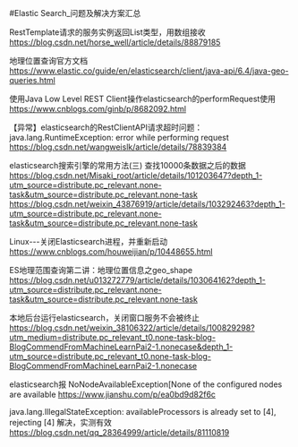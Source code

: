 #Elastic Search_问题及解决方案汇总


RestTemplate请求的服务实例返回List类型，用数组接收
https://blog.csdn.net/horse_well/article/details/88879185

地理位置查询官方文档
https://www.elastic.co/guide/en/elasticsearch/client/java-api/6.4/java-geo-queries.html

使用Java Low Level REST Client操作elasticsearch的performRequest使用
https://www.cnblogs.com/ginb/p/8682092.html

【异常】elasticsearch的RestClientAPI请求超时问题：java.lang.RuntimeException: error while performing request
https://blog.csdn.net/wangweislk/article/details/78839384

elasticsearch搜索引擎的常用方法(三) 查找10000条数据之后的数据
https://blog.csdn.net/Misaki_root/article/details/101203647?depth_1-utm_source=distribute.pc_relevant.none-task&utm_source=distribute.pc_relevant.none-task
https://blog.csdn.net/weixin_43876919/article/details/103292463?depth_1-utm_source=distribute.pc_relevant.none-task&utm_source=distribute.pc_relevant.none-task

Linux---关闭Elasticsearch进程，并重新启动
https://www.cnblogs.com/houweijian/p/10448655.html

ES地理范围查询第二讲：地理位置信息之geo_shape
https://blog.csdn.net/u013272779/article/details/103064162?depth_1-utm_source=distribute.pc_relevant.none-task&utm_source=distribute.pc_relevant.none-task

本地后台运行elasticsearch，关闭窗口服务不会被终止
https://blog.csdn.net/weixin_38106322/article/details/100829298?utm_medium=distribute.pc_relevant_t0.none-task-blog-BlogCommendFromMachineLearnPai2-1.nonecase&depth_1-utm_source=distribute.pc_relevant_t0.none-task-blog-BlogCommendFromMachineLearnPai2-1.nonecase

elasticsearch报 NoNodeAvailableException[None of the configured nodes are available
https://www.jianshu.com/p/ea0bd9d82f6c

java.lang.IllegalStateException: availableProcessors is already set to [4], rejecting [4] 解决，实测有效
https://blog.csdn.net/qq_28364999/article/details/81110819